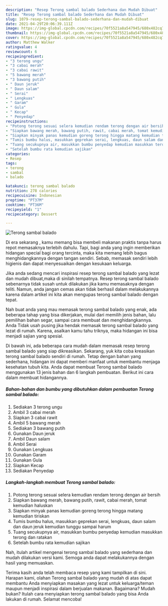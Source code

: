 ```yaml
---
description: "Resep Terong sambal balado Sederhana dan Mudah Dibuat"
title: "Resep Terong sambal balado Sederhana dan Mudah Dibuat"
slug: 1079-resep-terong-sambal-balado-sederhana-dan-mudah-dibuat
date: 2021-04-29T20:06:39.111Z
image: https://img-global.cpcdn.com/recipes/70f5521a8a547945/680x482cq70/terong-sambal-balado-foto-resep-utama.jpg
thumbnail: https://img-global.cpcdn.com/recipes/70f5521a8a547945/680x482cq70/terong-sambal-balado-foto-resep-utama.jpg
cover: https://img-global.cpcdn.com/recipes/70f5521a8a547945/680x482cq70/terong-sambal-balado-foto-resep-utama.jpg
author: Matthew Walker
ratingvalue: 4
reviewcount: 6
recipeingredient:
- "3 terong ungu"
- "3 cabai merah"
- "3 cabai rawit"
- "5 bawang merah"
- "3 bawang putih"
- " Daun jeruk"
- " Daun salam"
- " Serai"
- " Lengkuas"
- " Garam"
- " Gula"
- " Kecap"
- " Penyedap"
recipeinstructions:
- "Potong terong sesuai selera kemudian rendam terong dengan air bersih"
- "Siapkan bawang merah, bawang putih, rawit, cabai merah, tomat kemudian haluskan"
- "Siapkan minyak panas kemudian goreng terong hingga matang kemudian tiriskan"
- "Tumis bumbu halus, masukkan geprekan serai, lengkuas, daun salam dan daun jeruk kemudian tunggu sampai harum"
- "Tuang secukupnya air, masukkan bumbu penyedap kemudian masukkan terong dan ratakan"
- "Setelah bumbu rata kemudian sajikan"
categories:
- Resep
tags:
- terong
- sambal
- balado

katakunci: terong sambal balado 
nutrition: 278 calories
recipecuisine: Indonesian
preptime: "PT37M"
cooktime: "PT36M"
recipeyield: "1"
recipecategory: Dessert

---
```



![Terong sambal balado](https://img-global.cpcdn.com/recipes/70f5521a8a547945/680x482cq70/terong-sambal-balado-foto-resep-utama.jpg)

Di era  sekarang , kamu memang bisa membeli makanan praktis tanpa harus repot memasaknya terlebih dahulu. Tapi, bagi anda yang ingin memberikan hidangan special bagi orang tercinta, maka kita memang lebih bagus menghidangkannya dengan tangan sendiri. Sebab, memasak sendiri lebih higienis dan dapat menyesuaikan dengan kesukaan keluarga.

Jika anda sedang mencari inspirasi resep terong sambal balado yang lezat dan mudah dibuat,maka di sinilah tempatnya. Resep terong sambal balado  sebenarnya tidak susah untuk dilakukan jika kamu memasaknya dengan teliti. Namun, anda jangan cemas akan tidak berhasil dalam melakukannya 
karena dalam artikel ini kita akan mengupas terong sambal balado dengan tepat.  



Nah buat anda yang mau memasak terong sambal balado yang enak, ada beberapa tahap yang bisa dikerjakan, mulai dari memilih jenis bahan, lalu pemilihan bahan segar, sampai cara membuat dan menghidangkannya. Anda Tidak usah pusing jika hendak memasak terong sambal balado yang lezat di rumah. Karena, asalkan kamu  tahu triknya, maka hidangan ini bisa menjadi sajian yang spesial.

Di bawah ini, ada beberapa cara mudah dalam memasak resep terong sambal balado yang siap dikreasikan. Sekarang, yuk kita coba kreasikan terong sambal balado sendiri di rumah. Tetap dengan bahan yang sederhana, hidangan ini dapat memberi manfaat untuk membantu menjaga kesehatan tubuh kita. Anda dapat membuat Terong sambal balado menggunakan 13 jenis bahan dan 6 langkah pembuatan. Berikut ini cara dalam membuat hidangannya.

<!--inarticleads1-->

##### Bahan-bahan dan bumbu yang dibutuhkan dalam pembuatan Terong sambal balado:

1. Sediakan 3 terong ungu
1. Ambil 3 cabai merah
1. Siapkan 3 cabai rawit
1. Ambil 5 bawang merah
1. Sediakan 3 bawang putih
1. Gunakan  Daun jeruk
1. Ambil  Daun salam
1. Ambil  Serai
1. Gunakan  Lengkuas
1. Gunakan  Garam
1. Gunakan  Gula
1. Siapkan  Kecap
1. Sediakan  Penyedap




<!--inarticleads2-->

##### Langkah-langkah membuat Terong sambal balado:

1. Potong terong sesuai selera kemudian rendam terong dengan air bersih
1. Siapkan bawang merah, bawang putih, rawit, cabai merah, tomat kemudian haluskan
1. Siapkan minyak panas kemudian goreng terong hingga matang kemudian tiriskan
1. Tumis bumbu halus, masukkan geprekan serai, lengkuas, daun salam dan daun jeruk kemudian tunggu sampai harum
1. Tuang secukupnya air, masukkan bumbu penyedap kemudian masukkan terong dan ratakan
1. Setelah bumbu rata kemudian sajikan




Nah, itulah artikel mengenai  terong sambal balado  yang sederhana dan mudah dilakukan versi kami. Semoga anda dapat melakukannya dengan hasil yang memuaskan. 

Terima kasih anda telah membaca resep yang kami tampilkan di sini. Harapan kami, olahan  Terong sambal balado yang mudah di atas dapat membantu Anda menyiapkan masakan yang lezat untuk keluarga/teman maupun menjadi inspirasi dalam berjualan makanan. Bagaimana? Mudah bukan? Itulah cara menyiapkan terong sambal balado yang bisa Anda lakukan di rumah. Selamat mencoba!

